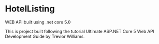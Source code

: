 # HotelListing
WEB API built using .net core 5.0

This is project built following the tutorial Ultimate ASP.NET Core 5 Web API Development Guide by Trevior Williams. 
